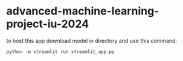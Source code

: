 # advanced-machine-learning-project-iu-2024


to host this app download model in directory and use this command:
```shell
python -m streamlit run streamlit_app.py
```